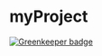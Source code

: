 # myProject

[![Greenkeeper badge](https://badges.greenkeeper.io/bongani-m/myProject.svg)](https://greenkeeper.io/)
